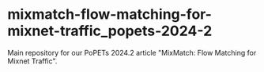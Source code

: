 # mixmatch-flow-matching-for-mixnet-traffic_popets-2024-2
Main repository for our PoPETs 2024.2 article "MixMatch: Flow Matching for Mixnet Traffic".
